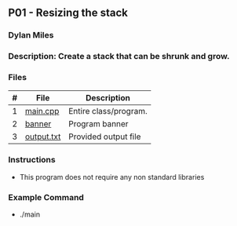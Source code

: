 ## P01 - Resizing the stack
### Dylan Miles
### Description: Create a stack that can be shrunk and grow.



### Files

| # | File                       | Description           |
|:-:|----------------------------|-----------------------|
| 1 | [main.cpp](./Main.cpp)     | Entire class/program. |
| 2 | [banner](./banner)         | Program banner        |
| 3 | [output.txt](./output) | Provided output file  |


### Instructions

- This program does not require any non standard libraries

### Example Command

- ./main
